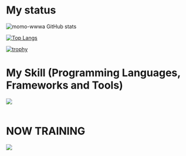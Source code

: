 # My status
![momo-wwwa GitHub stats](https://github-readme-stats.vercel.app/api?username=momo-wwwa&show_icons=true&theme=vue-dark)

[![Top Langs](https://github-readme-stats.vercel.app/api/top-langs/?username=momo-wwwa&layout=compact&theme=vue-dark)](https://github.com/anuraghazra/github-readme-stats)

[![trophy](https://github-profile-trophy.vercel.app/?username=momo-wwwa&theme=discord)](https://github.com/ryo-ma/github-profile-trophy)


# My Skill (Programming Languages, Frameworks and Tools)

<img src="https://skillicons.dev/icons?i=html,css,js,c,unity,python,java,typescript,firebase,react,github,vscode,discord,php," /> <br /><br />
  
# NOW TRAINING

<img src="https://skillicons.dev/icons?i=react,firebase,typescript,github" /> <br /><br />
